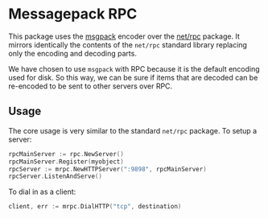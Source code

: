 # Messagepack RPC

This package uses the [msgpack](https://github.com/vmihailenco/msgpack) encoder over the [net/rpc](https://pkg.go.dev/net/rpc) package. It mirrors identically the contents of the `net/rpc` standard library replacing only the encoding and decoding parts.

We have chosen to use `msgpack` with RPC because it is the default encoding used for disk. So this way, we can be sure if items that are decoded can be re-encoded to be sent to other servers over RPC.

## Usage

The core usage is very similar to the standard `net/rpc` package. To setup a server:

```go
rpcMainServer := rpc.NewServer()
rpcMainServer.Register(myobject)
rpcServer := mrpc.NewHTTPServer(":9898", rpcMainServer)
rpcServer.ListenAndServe()
```

To dial in as a client:

```go
client, err := mrpc.DialHTTP("tcp", destination)
```